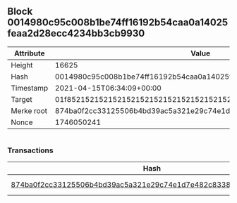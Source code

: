 ## Block 0014980c95c008b1be74ff16192b54caa0a14025feaa2d28ecc4234bb3cb9930

Attribute | Value
--- | ---
Height | 16625
Hash | 0014980c95c008b1be74ff16192b54caa0a14025feaa2d28ecc4234bb3cb9930
Timestamp | 2021-04-15T06:34:09+00:00
Target | 01f8521521521521521521521521521521521521521521521521521521521521
Merke root | 874ba0f2cc33125506b4bd39ac5a321e29c74e1d7e482c83381248bae483754b
Nonce | 1746050241

```

```

### Transactions

Hash | Amount
--- | ---
[874ba0f2cc33125506b4bd39ac5a321e29c74e1d7e482c83381248bae483754b](874ba0f2cc33125506b4bd39ac5a321e29c74e1d7e482c83381248bae483754b.md) | 10.00000000 SKEPTI 
